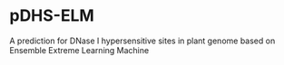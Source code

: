 # pDHS-ELM
A prediction for DNase I hypersensitive sites in plant genome based on Ensemble Extreme Learning Machine
